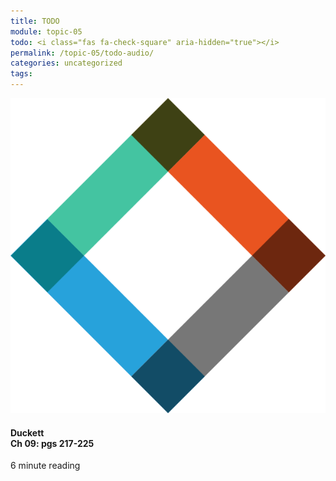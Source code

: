 ```yaml
---
title: TODO
module: topic-05
todo: <i class="fas fa-check-square" aria-hidden="true"></i>
permalink: /topic-05/todo-audio/
categories: uncategorized
tags:
---
```


<div class="row text-center">
  <div class="col-lg-4">
    <div class="bs-component">
      <div class="list-group">
        <div class="list-group-item hw-item-disabled">
          <img class="icon-hw" src="../img/hw-icon-duckett.svg" />
          <h4 class="list-group-item-heading">Duckett<br />Ch 09: pgs 217-225</h4>
          <div class="divider-hw"></div>
          <p class="list-group-item-text"><i class="far fa-clock" aria-hidden="true"></i> 6 minute reading</p>
        </div>
      </div>
    </div>
  </div>
</div>
